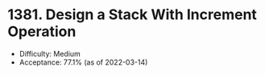 # 1381. Design a Stack With Increment Operation
- Difficulty: Medium
- Acceptance: 77.1% (as of 2022-03-14)
